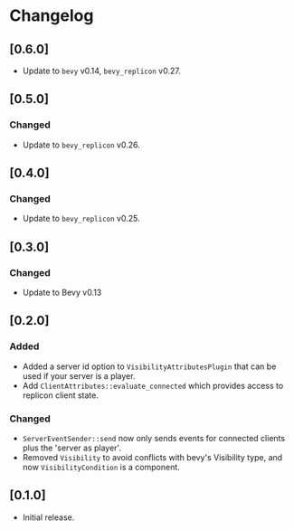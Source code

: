 # Changelog

## [0.6.0]

- Update to `bevy` v0.14, `bevy_replicon` v0.27.


## [0.5.0]

### Changed

- Update to `bevy_replicon` v0.26.


## [0.4.0]

### Changed

- Update to `bevy_replicon` v0.25.


## [0.3.0]

### Changed

- Update to Bevy v0.13


## [0.2.0]

### Added

- Added a server id option to `VisibilityAttributesPlugin` that can be used if your server is a player.
- Add `ClientAttributes::evaluate_connected` which provides access to replicon client state.

### Changed

- `ServerEventSender::send` now only sends events for connected clients plus the 'server as player'.
- Removed `Visibility` to avoid conflicts with bevy's Visibility type, and now `VisibilityCondition` is a component.

## [0.1.0]

- Initial release.
